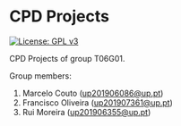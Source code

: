 # CPD Projects
[![License: GPL v3](https://img.shields.io/badge/License-GPLv3-blue.svg)](https://www.gnu.org/licenses/gpl-3.0)

CPD Projects of group T06G01.

Group members:

1. Marcelo Couto (up201906086@up.pt)
2. Francisco Oliveira (up201907361@up.pt)
3. Rui Moreira (up201906355@up.pt)

